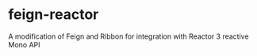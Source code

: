 # feign-reactor
A modification of Feign and Ribbon for integration with Reactor 3 reactive Mono API
